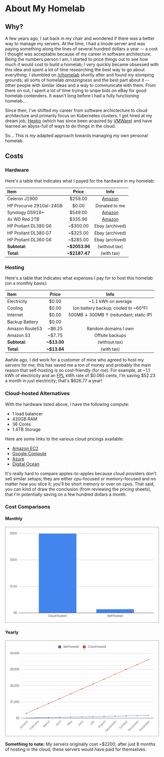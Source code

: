 # About My Homelab

## Why?

A few years ago, I sat back in my chair and wondered if there was a better way to manage my servers. At the time, I had a linode server and was paying something along the lines of several hundred dollars a year -- a cost I thought was acceptable because of my career in software architecture. Being the numbers person I am, I started to price things out to see how much it would cost to build a homelab; I very quickly became obsessed with this idea and spent a lot of time researching the best way to go about everything. I stumbled on [/r/homelab](https://www.reddit.com/r/homelab) shortly after and found my stomping grounds; all sorts of homelab *amazingness* and the best part about it -- other people with similar ideas and a way to communicate with them. From there on out, I spent a lot of time trying to snipe bids on eBay for good homelab contenders. It wasn't long before I had a fully functioning homelab...

Since then, I've shifted my career from software archictecture to cloud architecture and primarily focus on Kubernetes clusters. I got hired at my dream job, [Heptio](https://heptio.com) (which has since been acquired by [VMWare](https://www.vmware.com/)) and have learned an abyss-full of ways to do things in the cloud.

So... This is *my* adapted approach towards managing my own personal homelab.

## Costs

### Hardware

Here's a table that indicates what I payed for the hardware in my homelab:

| Item | Price | Info |
|:-----|:-----:|:----:|
| Celeron J1900 | $259.00 | [Amazon](https://www.amazon.com/Firewall-Micro-Appliance-Gigabit-Celeron/dp/B01AJEJG1A/ref=sr_1_2?keywords=the+vault+celeron&qid=1553012352&s=gateway&sr=8-2) |
| HP Procurve 2910al-24GB | $0.00 | Donated to me |
| Synology DS918+ | $549.00 | [Amazon](https://www.amazon.com/Synology-bay-DiskStation-DS918-Diskless/dp/B075N1Z9LT/ref=sr_1_1?crid=1MU0G2O2EJUOU&keywords=synology+ds918%2B&qid=1553012453&s=gateway&sprefix=synology+ds%2Caps%2C151&sr=8-1) |
| 4x WD Red 2TB | $335.96 | [Amazon](https://www.amazon.com/gp/product/B008JJLZ7G/ref=ppx_yo_dt_b_asin_title_o00_s00?ie=UTF8&psc=1) |
| HP Proliant DL380 G6 | ~$300.00 | Ebay (archived) |
| HP Proliant DL380 G7 | ~$325.00 | Ebay (archived) |
| HP Proliant DL360 G6 | ~$285.00 | Ebay (archived) |
| **Subtotal:** | **~$2053.96** | (without tax) |
| **Total:** | **~$2187.47** | (with tax) |

### Hosting

Here's a table that indicates what expenses I pay for to host this homelab (on a monthly basis):

| Item | Price | Info |
|:-----|:-----:|:----:|
| Electricity | $0.00 | ~1.1 kWh on average |
| Cooling | $0.00 | (on battery backup; cooled to ~60°F) |
| Internet | $0.00 | 500MB &darr; 300MB &uarr; (redundant; static IP) |
| Backup Battery | $0.00 | |
| Amazon Route53 | ~$6.25 | Random domains I own |
| Amazon S3 | ~$7.75 | Offsite backups
| **Subtotal:** | **~$13.00** | (without tax) |
| **Total:** | **~$13.84** | (with tax)

Awhile ago, I did work for a customer of mine who agreed to host my servers for me; this has saved me a ton of money and probably the main reason that self-hosting is so cost-friendly (for me). For example, at ~1.1 kWh of electricity and an [FPL](https://www.fpl.com/) kWh rate of $0.065 cents, I'm saving $52.23 a month in just electricity; that's $626.77 a year!

### Cloud-hosted Alternatives

With the hardware listed above, I have the following compute:

* 1 load balancer
* 430GB RAM
* 36 Cores
* 1.4TB Storage

Here are some links to the various cloud pricings available:

* [Amazon EC2](https://aws.amazon.com/ec2/pricing/on-demand/)
* [Google Compute](https://cloud.google.com/compute/pricing)
* [Azure](https://azure.microsoft.com/en-us/pricing/details/virtual-machines/linux/)
* [Digital Ocean](https://www.digitalocean.com/pricing/)

It's really hard to compare apples-to-apples because cloud providers don't sell similar setups; they are either cpu-focused or memory-focused and no matter how you slice it; you'll be short memory or over on cpus. That said, you can kind of draw the conclusion (from reviewing the pricing sheets), that I'm potentially saving on a few hundred dollars a month.

### Cost Comparisons

#### Monthly

![Monthly cost comparison](./images/monthly-cost-comparison.png)

#### Yearly

![Yearly cost comparison](./images/yearly-cost-comparison.png)

**Something to note:** My servers originally cost ~$2200; after just 8 months of hosting in the cloud, these servers would have paid for themselves.

